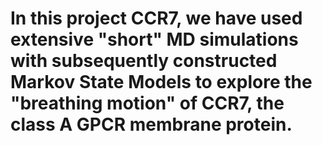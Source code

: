 # In this project CCR7, we have used extensive "short" MD simulations with subsequently constructed Markov State Models to explore the "breathing motion" of CCR7, the class A GPCR membrane protein.


